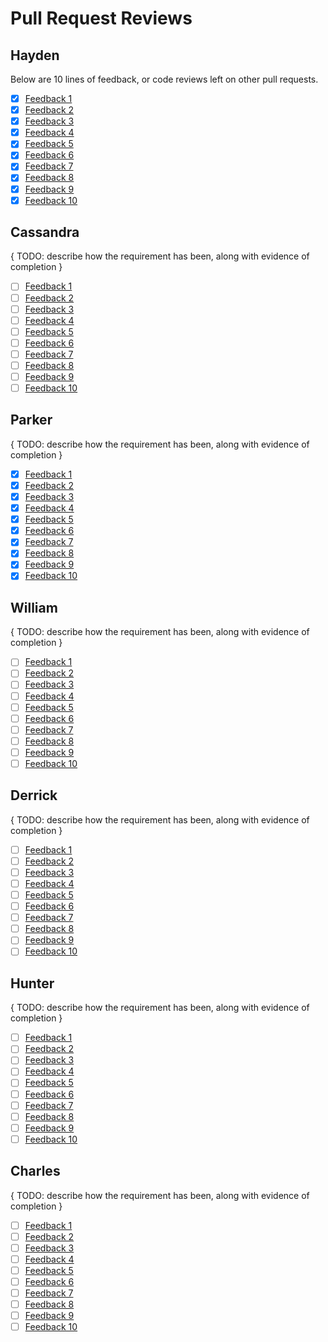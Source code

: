 # Pull Request Reviews

## Hayden

Below are 10 lines of feedback, or code reviews left on other pull requests.

- [x] [Feedback 1](https://github.com/DryCreations/pdfproject/pull/20#pullrequestreview-619940188)
- [x] [Feedback 2](https://github.com/DryCreations/pdfproject/pull/36#discussion_r608287384)
- [x] [Feedback 3](https://github.com/DryCreations/pdfproject/pull/37#discussion_r608329115)
- [x] [Feedback 4](https://github.com/DryCreations/pdfproject/pull/41#discussion_r614438644)
- [x] [Feedback 5](https://github.com/DryCreations/pdfproject/pull/43#issuecomment-820771474)
- [x] [Feedback 6](https://github.com/DryCreations/pdfproject/pull/44#pullrequestreview-637177549)
- [x] [Feedback 7](https://github.com/DryCreations/pdfproject/pull/49#pullrequestreview-635126772)
- [x] [Feedback 8](https://github.com/DryCreations/pdfproject/pull/49#pullrequestreview-635126772)
- [x] [Feedback 9](https://github.com/DryCreations/pdfproject/pull/45#discussion_r614442484)
- [x] [Feedback 10](https://github.com/DryCreations/pdfproject/pull/28#pullrequestreview-621710792)

## Cassandra

{ TODO: describe how the requirement has been, along with evidence of completion }

- [ ] [Feedback 1]()
- [ ] [Feedback 2]()
- [ ] [Feedback 3]()
- [ ] [Feedback 4]()
- [ ] [Feedback 5]()
- [ ] [Feedback 6]()
- [ ] [Feedback 7]()
- [ ] [Feedback 8]()
- [ ] [Feedback 9]()
- [ ] [Feedback 10]()

## Parker

{ TODO: describe how the requirement has been, along with evidence of completion }

- [x] [Feedback 1](https://github.com/DryCreations/pdfproject/pull/57#pullrequestreview-640498576)
- [x] [Feedback 2](https://github.com/DryCreations/pdfproject/pull/55#pullrequestreview-639446413)
- [x] [Feedback 3](https://github.com/DryCreations/pdfproject/pull/55#pullrequestreview-640494807)
- [x] [Feedback 4](https://github.com/DryCreations/pdfproject/pull/51#pullrequestreview-637137324)
- [x] [Feedback 5](https://github.com/DryCreations/pdfproject/pull/50#pullrequestreview-637255383)
- [x] [Feedback 6](https://github.com/DryCreations/pdfproject/pull/46#pullrequestreview-637275304)
- [x] [Feedback 7](https://github.com/DryCreations/pdfproject/pull/41#pullrequestreview-637268894)
- [x] [Feedback 8](https://github.com/DryCreations/pdfproject/pull/39#pullrequestreview-631404099)
- [x] [Feedback 9](https://github.com/DryCreations/pdfproject/pull/36#pullrequestreview-631981526)
- [x] [Feedback 10](https://github.com/DryCreations/pdfproject/pull/35#pullrequestreview-629561090)

## William

{ TODO: describe how the requirement has been, along with evidence of completion }

- [ ] [Feedback 1]()
- [ ] [Feedback 2]()
- [ ] [Feedback 3]()
- [ ] [Feedback 4]()
- [ ] [Feedback 5]()
- [ ] [Feedback 6]()
- [ ] [Feedback 7]()
- [ ] [Feedback 8]()
- [ ] [Feedback 9]()
- [ ] [Feedback 10]()

## Derrick

{ TODO: describe how the requirement has been, along with evidence of completion }

- [ ] [Feedback 1]()
- [ ] [Feedback 2]()
- [ ] [Feedback 3]()
- [ ] [Feedback 4]()
- [ ] [Feedback 5]()
- [ ] [Feedback 6]()
- [ ] [Feedback 7]()
- [ ] [Feedback 8]()
- [ ] [Feedback 9]()
- [ ] [Feedback 10]()

## Hunter

{ TODO: describe how the requirement has been, along with evidence of completion }

- [ ] [Feedback 1]()
- [ ] [Feedback 2]()
- [ ] [Feedback 3]()
- [ ] [Feedback 4]()
- [ ] [Feedback 5]()
- [ ] [Feedback 6]()
- [ ] [Feedback 7]()
- [ ] [Feedback 8]()
- [ ] [Feedback 9]()
- [ ] [Feedback 10]()

## Charles

{ TODO: describe how the requirement has been, along with evidence of completion }

- [ ] [Feedback 1]()
- [ ] [Feedback 2]()
- [ ] [Feedback 3]()
- [ ] [Feedback 4]()
- [ ] [Feedback 5]()
- [ ] [Feedback 6]()
- [ ] [Feedback 7]()
- [ ] [Feedback 8]()
- [ ] [Feedback 9]()
- [ ] [Feedback 10]()
